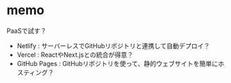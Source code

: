 # memo

PaaSで試す？

- Netlify : サーバーレスでGitHubリポジトリと連携して自動デプロイ？
- Vercel : ReactやNext.jsとの統合が得意？
- GitHub Pages : GitHubリポジトリを使って、静的ウェブサイトを簡単にホスティング？

